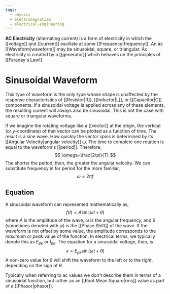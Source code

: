 ```yaml
---
tags:
  - physics
  - electromagnetism
  - electrical-engineering
---
```

**AC Electricity** (alternating current) is a form of electricity in which the [[voltage]] and [[current]] oscillate at some [[Frequency|frequency]]. An ac [[Waveform|waveform]] may be sinusoidal, square, or triangular. Ac electricity is created by a [[generator]] which behaves on the principles of [[Faraday's Law]].

# Sinusoidal Waveform

This type of waveform is the only type whose shape is unaffected by the response characteristics of [[Resistor|R]], [[Inductor|L]], or [[Capacitor|C]] components. If a sinusoidal voltage is applied across any of these elements, the resulting current will always also be sinusoidal. This is not the case with square or triangular waveforms.

If we imagine the rotating voltage like a [[vector]] at the origin, the vertical (or $y$-coordinate) of that vector can be plotted as a function of time. The result is a sine wave. How quickly the vector spins is determined by its [[Angular Velocity|angular velocity]] $\omega$. The time to complete one rotation is equal to the waveform's [[period]]. Therefore,
$$
\omega=\frac{2\pi}{T}
$$
The shorter the period, then, the greater the angular velocity. We can substitute frequency in for period for the more familiar,
$$
\omega=2\pi f
$$
## Equation

A sinusoidal waveform can represented mathematically as,
$$
f(t)=A\sin(\omega t+\theta)
$$
where $A$ is the amplitude of the wave, $\omega$ is the angular frequency, and $\theta$ (sometimes denoted with $\varphi$) is the [[Phase Shift]] of the wave. If the waveform is not offset by some value, the amplitude corresponds to the *maximum* or *peak* value of the function. In electrical terms, we typically denote this as $E_{pk}$ or $I_{pk}$. The equation for a sinusoidal voltage, then, is
$$
e=E_{pk}\sin(\omega t+\theta)
$$
A non-zero value for $\theta$ will shift the waveform to the left or to the right, depending on the sign of $\theta$. 

Typically when referring to ac values we don't describe them in terms of a sinusoidal function, but rather as an [[Root Mean Square|rms]] value as part of a [[Phasor|phasor]]. 